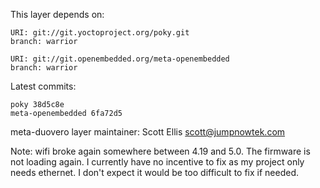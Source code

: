 This layer depends on:

    URI: git://git.yoctoproject.org/poky.git
    branch: warrior 

    URI: git://git.openembedded.org/meta-openembedded
    branch: warrior 

Latest commits:

    poky 38d5c8e
    meta-openembedded 6fa72d5

meta-duovero layer maintainer: Scott Ellis <scott@jumpnowtek.com>


Note: wifi broke again somewhere between 4.19 and 5.0.
      The firmware is not loading again. I currently have
      no incentive to fix as my project only needs ethernet.
      I don't expect it would be too difficult to fix if
      needed.

